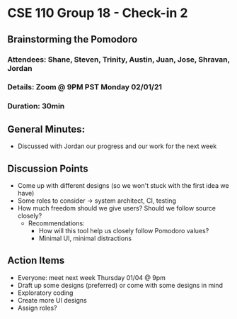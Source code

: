 # CSE 110 Group 18 - Check-in 2

## Brainstorming the Pomodoro
### Attendees: Shane, Steven, Trinity, Austin, Juan, Jose, Shravan, Jordan
### Details: Zoom @ 9PM PST Monday 02/01/21
### Duration: 30min

## General Minutes:
* Discussed with Jordan our progress and our work for the next week

## Discussion Points
* Come up with different designs (so we won't stuck with the first idea we have)
* Some roles to consider -> system architect, CI, testing
* How much freedom should we give users? Should we follow source closely?
  * Recommendations:
    * How will this tool help us closely follow Pomodoro values?
    * Minimal UI, minimal distractions

## Action Items
* Everyone: meet next week Thursday 01/04 @ 9pm
 * Draft up some designs (preferred) or come with some designs in mind 
* Exploratory coding
* Create more UI designs
* Assign roles?
